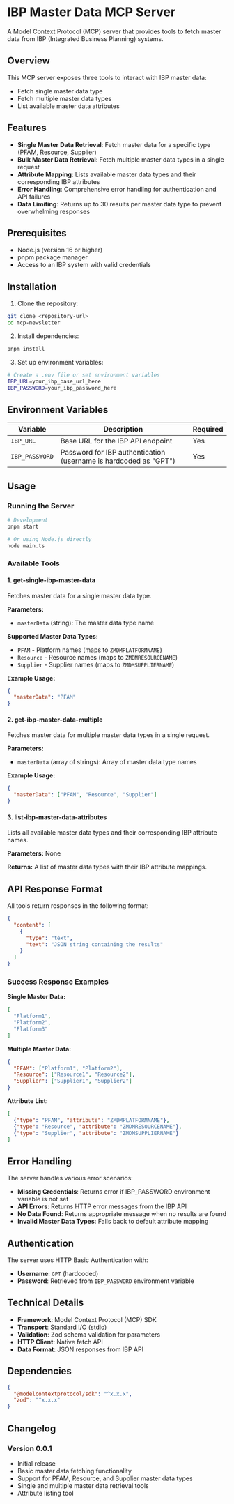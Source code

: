 # IBP Master Data MCP Server

A Model Context Protocol (MCP) server that provides tools to fetch master data from IBP (Integrated Business Planning) systems.

## Overview

This MCP server exposes three tools to interact with IBP master data:
- Fetch single master data type
- Fetch multiple master data types
- List available master data attributes

## Features

- **Single Master Data Retrieval**: Fetch master data for a specific type (PFAM, Resource, Supplier)
- **Bulk Master Data Retrieval**: Fetch multiple master data types in a single request
- **Attribute Mapping**: Lists available master data types and their corresponding IBP attributes
- **Error Handling**: Comprehensive error handling for authentication and API failures
- **Data Limiting**: Returns up to 30 results per master data type to prevent overwhelming responses

## Prerequisites

- Node.js (version 16 or higher)
- pnpm package manager
- Access to an IBP system with valid credentials

## Installation

1. Clone the repository:
```bash
git clone <repository-url>
cd mcp-newsletter
```

2. Install dependencies:
```bash
pnpm install
```

3. Set up environment variables:
```bash
# Create a .env file or set environment variables
IBP_URL=your_ibp_base_url_here
IBP_PASSWORD=your_ibp_password_here
```

## Environment Variables

| Variable | Description | Required |
|----------|-------------|----------|
| `IBP_URL` | Base URL for the IBP API endpoint | Yes |
| `IBP_PASSWORD` | Password for IBP authentication (username is hardcoded as "GPT") | Yes |

## Usage

### Running the Server

```bash
# Development
pnpm start

# Or using Node.js directly
node main.ts
```

### Available Tools

#### 1. get-single-ibp-master-data

Fetches master data for a single master data type.

**Parameters:**
- `masterData` (string): The master data type name

**Supported Master Data Types:**
- `PFAM` - Platform names (maps to `ZMDMPLATFORMNAME`)
- `Resource` - Resource names (maps to `ZMDMRESOURCENAME`) 
- `Supplier` - Supplier names (maps to `ZMDMSUPPLIERNAME`)

**Example Usage:**
```json
{
  "masterData": "PFAM"
}
```

#### 2. get-ibp-master-data-multiple

Fetches master data for multiple master data types in a single request.

**Parameters:**
- `masterData` (array of strings): Array of master data type names

**Example Usage:**
```json
{
  "masterData": ["PFAM", "Resource", "Supplier"]
}
```

#### 3. list-ibp-master-data-attributes

Lists all available master data types and their corresponding IBP attribute names.

**Parameters:** None

**Returns:** A list of master data types with their IBP attribute mappings.

## API Response Format

All tools return responses in the following format:

```json
{
  "content": [
    {
      "type": "text",
      "text": "JSON string containing the results"
    }
  ]
}
```

### Success Response Examples

**Single Master Data:**
```json
[
  "Platform1",
  "Platform2",
  "Platform3"
]
```

**Multiple Master Data:**
```json
{
  "PFAM": ["Platform1", "Platform2"],
  "Resource": ["Resource1", "Resource2"],
  "Supplier": ["Supplier1", "Supplier2"]
}
```

**Attribute List:**
```json
[
  {"type": "PFAM", "attribute": "ZMDMPLATFORMNAME"},
  {"type": "Resource", "attribute": "ZMDMRESOURCENAME"},
  {"type": "Supplier", "attribute": "ZMDMSUPPLIERNAME"}
]
```

## Error Handling

The server handles various error scenarios:

- **Missing Credentials**: Returns error if IBP_PASSWORD environment variable is not set
- **API Errors**: Returns HTTP error messages from the IBP API
- **No Data Found**: Returns appropriate message when no results are found
- **Invalid Master Data Types**: Falls back to default attribute mapping

## Authentication

The server uses HTTP Basic Authentication with:
- **Username**: `GPT` (hardcoded)
- **Password**: Retrieved from `IBP_PASSWORD` environment variable

## Technical Details

- **Framework**: Model Context Protocol (MCP) SDK
- **Transport**: Standard I/O (stdio)
- **Validation**: Zod schema validation for parameters
- **HTTP Client**: Native fetch API
- **Data Format**: JSON responses from IBP API

## Dependencies

```json
{
  "@modelcontextprotocol/sdk": "^x.x.x",
  "zod": "^x.x.x"
}
```

## Changelog

### Version 0.0.1
- Initial release
- Basic master data fetching functionality
- Support for PFAM, Resource, and Supplier master data types
- Single and multiple master data retrieval tools
- Attribute listing tool
